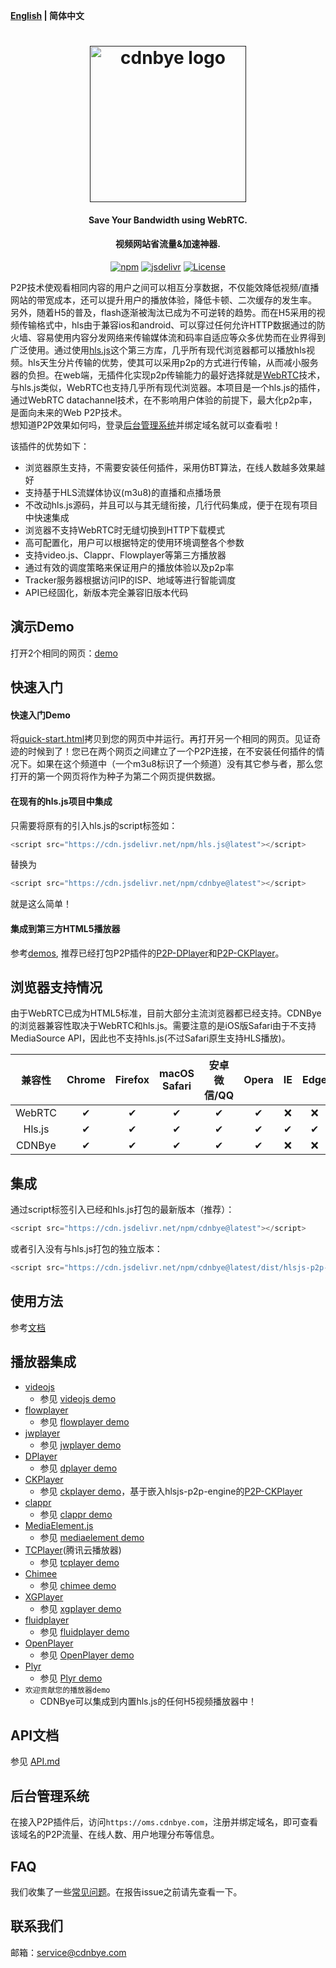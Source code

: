**[English](README.md) | 简体中文**

<h1 align="center"><a href="" target="_blank" rel="noopener noreferrer"><img width="250" src="figs/cdnbye.png" alt="cdnbye logo"></a></h1>
<h4 align="center">Save Your Bandwidth using WebRTC.</h4>
<h4 align="center">视频网站省流量&加速神器.</h4>
<p align="center">
  <a href="https://www.npmjs.com/package/cdnbye"><img src="https://img.shields.io/npm/v/cdnbye.svg?style=flat" alt="npm"></a>
   <a href="https://www.jsdelivr.com/package/npm/cdnbye"><img src="https://data.jsdelivr.com/v1/package/npm/cdnbye/badge" alt="jsdelivr"></a>
 <a href="https://www.jsdelivr.com/package/npm/cdnbye"><img src="https://img.shields.io/badge/license-MIT-blue.svg" alt="License"></a>
</p>

P2P技术使观看相同内容的用户之间可以相互分享数据，不仅能效降低视频/直播网站的带宽成本，还可以提升用户的播放体验，降低卡顿、二次缓存的发生率。
另外，随着H5的普及，flash逐渐被淘汰已成为不可逆转的趋势。而在H5采用的视频传输格式中，hls由于兼容ios和android、可以穿过任何允许HTTP数据通过的防火墙、容易使用内容分发网络来传输媒体流和码率自适应等众多优势而在业界得到广泛使用。通过使用[hls.js](https://github.com/video-dev/hls.js)这个第三方库，几乎所有现代浏览器都可以播放hls视频。hls天生分片传输的优势，使其可以采用p2p的方式进行传输，从而减小服务器的负担。在web端，无插件化实现p2p传输能力的最好选择就是[WebRTC](https://en.wikipedia.org/wiki/WebRTC)技术，与hls.js类似，WebRTC也支持几乎所有现代浏览器。本项目是一个hls.js的插件，通过WebRTC datachannel技术，在不影响用户体验的前提下，最大化p2p率，是面向未来的Web P2P技术。
<br>想知道P2P效果如何吗，登录[后台管理系统](https://oms.cdnbye.com)并绑定域名就可以查看啦！

该插件的优势如下：
- 浏览器原生支持，不需要安装任何插件，采用仿BT算法，在线人数越多效果越好
- 支持基于HLS流媒体协议(m3u8)的直播和点播场景
- 不改动hls.js源码，并且可以与其无缝衔接，几行代码集成，便于在现有项目中快速集成
- 浏览器不支持WebRTC时无缝切换到HTTP下载模式
- 高可配置化，用户可以根据特定的使用环境调整各个参数
- 支持video.js、Clappr、Flowplayer等第三方播放器
- 通过有效的调度策略来保证用户的播放体验以及p2p率
- Tracker服务器根据访问IP的ISP、地域等进行智能调度
- API已经固化，新版本完全兼容旧版本代码

## 演示Demo
打开2个相同的网页：[demo](https://demo.cdnbye.com/)

## 快速入门
#### 快速入门Demo
将[quick-start.html](demo/quick-start.html)拷贝到您的网页中并运行。再打开另一个相同的网页。见证奇迹的时候到了！您已在两个网页之间建立了一个P2P连接，在不安装任何插件的情况下。如果在这个频道中（一个m3u8标识了一个频道）没有其它参与者，那么您打开的第一个网页将作为种子为第二个网页提供数据。

#### 在现有的hls.js项目中集成
只需要将原有的引入hls.js的script标签如：
 ```javascript
<script src="https://cdn.jsdelivr.net/npm/hls.js@latest"></script>
```
替换为
 ```javascript
<script src="https://cdn.jsdelivr.net/npm/cdnbye@latest"></script>
```
就是这么简单！
#### 集成到第三方HTML5播放器
参考[demos](https://github.com/cdnbye/hlsjs-p2p-engine/blob/master/Readme_zh.md#%E6%92%AD%E6%94%BE%E5%99%A8%E9%9B%86%E6%88%90), 推荐已经打包P2P插件的[P2P-DPlayer](https://github.com/cdnbye/P2P-DPlayer)和[P2P-CKPlayer](https://github.com/cdnbye/P2P-CKPlayer)。

## 浏览器支持情况
由于WebRTC已成为HTML5标准，目前大部分主流浏览器都已经支持。CDNBye的浏览器兼容性取决于WebRTC和hls.js。需要注意的是iOS版Safari由于不支持MediaSource API，因此也不支持hls.js(不过Safari原生支持HLS播放)。

 兼容性|Chrome | Firefox | macOS Safari| 安卓微信/QQ | Opera | IE | Edge| iOS Safari | 
:-: | :-: | :-: | :-: | :-: | :-: | :-:| :-:| :-:
WebRTC | ✔ | ✔ | ✔ | ✔ | ✔ | ❌ | ❌ | ✔ |
Hls.js | ✔ | ✔ | ✔ | ✔ | ✔ | ✔ | ✔ | ❌ |
CDNBye | ✔ | ✔ | ✔ | ✔ | ✔ | ❌ | ❌ | ❌ | 

## 集成
通过script标签引入已经和hls.js打包的最新版本（推荐）：
```javascript
<script src="https://cdn.jsdelivr.net/npm/cdnbye@latest"></script>
```
或者引入没有与hls.js打包的独立版本：
```javascript
<script src="https://cdn.jsdelivr.net/npm/cdnbye@latest/dist/hlsjs-p2p-engine.min.js"></script>
```

## 使用方法
参考[文档](http://docs.cdnbye.com/#/usage?id=%E4%BD%BF%E7%94%A8%E6%8F%92%E4%BB%B6)

## 播放器集成  
- [videojs](http://videojs.com/)
    - 参见 [videojs demo](https://docs.cdnbye.com/#/players?id=videojs)
- [flowplayer](https://flowplayer.com/)
    - 参见 [flowplayer demo](https://docs.cdnbye.com/#/players?id=flowplayer)
- [jwplayer](https://www.jwplayer.com/)
    - 参见 [jwplayer demo](https://docs.cdnbye.com/#/players?id=jwplayer)
- [DPlayer](https://github.com/MoePlayer/DPlayer)
    - 参见 [dplayer demo](https://docs.cdnbye.com/#/players?id=dplayer%E6%8E%A8%E8%8D%90)
- [CKPlayer](http://www.ckplayer.com/)
    - 参见 [ckplayer demo](https://docs.cdnbye.com/#/players?id=ckplayer)，基于嵌入hlsjs-p2p-engine的[P2P-CKPlayer](https://github.com/cdnbye/P2P-CKPlayer)
- [clappr](https://github.com/clappr/clappr)
    - 参见 [clappr demo](https://docs.cdnbye.com/#/players?id=clappr)
- [MediaElement.js](http://www.mediaelementjs.com/)
    - 参见 [mediaelement demo](https://docs.cdnbye.com/#/players?id=mediaelementjs)
- [TCPlayer](https://cloud.tencent.com/document/product/267/7479)(腾讯云播放器)
    - 参见 [tcplayer demo](https://docs.cdnbye.com/#/players?id=tcplayer)
- [Chimee](http://chimee.org/)
    - 参见 [chimee demo](https://docs.cdnbye.com/#/players?id=chimee)
- [XGPlayer](http://h5player.bytedance.com/en/)
    - 参见 [xgplayer demo](https://docs.cdnbye.com/#/players?id=xgplayer)
- [fluidplayer](https://www.fluidplayer.com/)
    - 参见 [fluidplayer demo](https://docs.cdnbye.com/#/players?id=fluidplayer)
- [OpenPlayer](https://www.openplayerjs.com/)
    - 参见 [OpenPlayer demo](https://docs.cdnbye.com/#/players?id=openplayer)
- [Plyr](https://plyr.io/)
    - 参见 [Plyr demo](https://docs.cdnbye.com/#/players?id=plyr)
- `欢迎贡献您的播放器demo`
    - CDNBye可以集成到内置hls.js的任何H5视频播放器中！

## API文档
参见 [API.md](https://docs.cdnbye.com/#/API)

## 后台管理系统
在接入P2P插件后，访问`https://oms.cdnbye.com`，注册并绑定域名，即可查看该域名的P2P流量、在线人数、用户地理分布等信息。

## FAQ
我们收集了一些[常见问题](https://docs.cdnbye.com/#/FAQ)。在报告issue之前请先查看一下。

## 联系我们
邮箱：service@cdnbye.com


